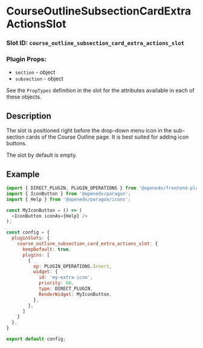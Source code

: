 # CourseOutlineSubsectionCardExtraActionsSlot

### Slot ID: `course_outline_subsection_card_extra_actions_slot`
### Plugin Props:

* `section` - object
* `subsection` - object

See the `PropTypes` definition in the slot for the attributes available in each of these objects.

## Description

The slot is positioned right before the drop-down menu icon in the sub-section cards of the Course Outline page.
It is best suited for adding icon buttons.

The slot by default is empty.

## Example

```js
import { DIRECT_PLUGIN, PLUGIN_OPERATIONS } from '@openedx/frontend-plugin-framework';
import { IconButton } from '@openedx/paragon';
import { Help } from '@openedx/paragon/icons';

const MyIconButton = () => (
  <IconButton iconAs={Help} />
);

const config = {
  pluginSlots: {
    course_outline_subsection_card_extra_actions_slot: {
      keepDefault: true,
      plugins: [
        {
          op: PLUGIN_OPERATIONS.Insert,
          widget: {
            id: 'my-extra-icon',
            priority: 60,
            type: DIRECT_PLUGIN,
            RenderWidget: MyIconButton,
          },
        },
      ]
    }
  },
}

export default config;
```
